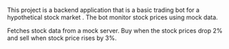 This project is a backend application that is a basic trading bot for a hypothetical stock market . The bot monitor stock prices using mock data.

 Fetches stock data  from a mock server.
 Buy when the stock prices drop 2% and sell when stock price rises by 3%.
